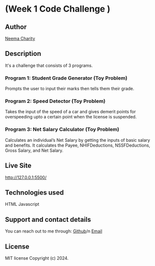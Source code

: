  # (Week 1 Code Challenge )

 ## Author 
 [Neema Charity](https://github.com/Neema-Charity) 

 ## Description
 It's a challenge that consists of 3 programs.

 ### Program 1: Student Grade Generator (Toy Problem)
 Prompts the user to input their marks then tells them their grade.

 ### Program 2: Speed Detector (Toy Problem)
 Takes the input of the speed of a car and gives demerit points for overspeeding upto a certain point when the license is suspended.

 ### Program 3: Net Salary Calculator (Toy Problem)
 Calculates an individual’s Net Salary by getting the inputs of basic salary and benefits. It calculates the Payee, NHIFDeductions, NSSFDeductions, Gross Salary, and Net Salary. 


 ## Live Site
 http://127.0.0.1:5500/

 ## Technologies used
 HTML
 Javascript

 ## Support and contact details
 You can reach out to me through:
 [Github](github.com/Neema-Charity)/n
 [Email](mailto:ncharityyy@gmail.com)
 

 ## License
 MIT license
 Copyright (c) 2024.
